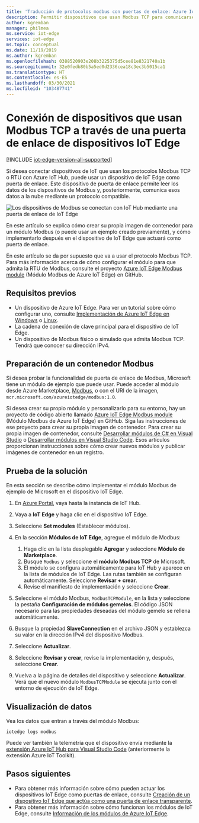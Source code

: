 ```yaml
---
title: 'Traducción de protocolos modbus con puertas de enlace: Azure IoT Edge | Microsoft Docs'
description: Permitir dispositivos que usan Modbus TCP para comunicarse con Azure IoT Hub mediante la creación de un dispositivo de puerta de enlace con IoT Edge
author: kgremban
manager: philmea
ms.service: iot-edge
services: iot-edge
ms.topic: conceptual
ms.date: 11/19/2019
ms.author: kgremban
ms.openlocfilehash: 0388520903e208b3225375d5cee81e8321740a1b
ms.sourcegitcommit: 32e0fedb80b5a5ed0d2336cea18c3ec3b5015ca1
ms.translationtype: HT
ms.contentlocale: es-ES
ms.lasthandoff: 03/30/2021
ms.locfileid: "103487741"
---
```

# <a name="connect-modbus-tcp-devices-through-an-iot-edge-device-gateway"></a>Conexión de dispositivos que usan Modbus TCP a través de una puerta de enlace de dispositivos IoT Edge

[!INCLUDE [iot-edge-version-all-supported](../../includes/iot-edge-version-all-supported.md)]

Si desea conectar dispositivos de IoT que usan los protocolos Modbus TCP o RTU con Azure IoT Hub, puede usar un dispositivo de IoT Edge como puerta de enlace. Este dispositivo de puerta de enlace permite leer los datos de los dispositivos de Modbus y, posteriormente, comunica esos datos a la nube mediante un protocolo compatible.

![Los dispositivos de Modbus se conectan con IoT Hub mediante una puerta de enlace de IoT Edge](./media/deploy-modbus-gateway/diagram.png)

En este artículo se explica cómo crear su propia imagen de contenedor para un módulo Modbus (o puede usar un ejemplo creado previamente), y cómo implementarlo después en el dispositivo de IoT Edge que actuará como puerta de enlace.

En este artículo se da por supuesto que va a usar el protocolo Modbus TCP. Para más información acerca de cómo configurar el módulo para que admita la RTU de Modbus, consulte el proyecto [Azure IoT Edge Modbus module](https://github.com/Azure/iot-edge-modbus) (Módulo Modbus de Azure IoT Edge) en GitHub.

## <a name="prerequisites"></a>Requisitos previos

* Un dispositivo de Azure IoT Edge. Para ver un tutorial sobre cómo configurar uno, consulte [Implementación de Azure IoT Edge en Windows](quickstart.md) o [Linux](quickstart-linux.md).
* La cadena de conexión de clave principal para el dispositivo de IoT Edge.
* Un dispositivo de Modbus físico o simulado que admita Modbus TCP. Tendrá que conocer su dirección IPv4.

## <a name="prepare-a-modbus-container"></a>Preparación de un contenedor Modbus

Si desea probar la funcionalidad de puerta de enlace de Modbus, Microsoft tiene un módulo de ejemplo que puede usar. Puede acceder al módulo desde Azure Marketplace, [Modbus](https://azuremarketplace.microsoft.com/marketplace/apps/microsoft_iot.edge-modbus?tab=Overview), o con el URI de la imagen, `mcr.microsoft.com/azureiotedge/modbus:1.0`.

Si desea crear su propio módulo y personalizarlo para su entorno, hay un proyecto de código abierto llamado [Azure IoT Edge Modbus module](https://github.com/Azure/iot-edge-modbus) (Módulo Modbus de Azure IoT Edge) en GitHub. Siga las instrucciones de ese proyecto para crear su propia imagen de contenedor. Para crear su propia imagen de contenedor, consulte [Desarrollar módulos de C# en Visual Studio](./how-to-visual-studio-develop-module.md) o [Desarrollar módulos en Visual Studio Code](how-to-vs-code-develop-module.md). Esos artículos proporcionan instrucciones sobre cómo crear nuevos módulos y publicar imágenes de contenedor en un registro.

## <a name="try-the-solution"></a>Prueba de la solución

En esta sección se describe cómo implementar el módulo Modbus de ejemplo de Microsoft en el dispositivo IoT Edge.

1. En [Azure Portal](https://portal.azure.com/), vaya hasta la instancia de IoT Hub.

2. Vaya a **IoT Edge** y haga clic en el dispositivo IoT Edge.

3. Seleccione **Set modules** (Establecer módulos).

4. En la sección **Módulos de IoT Edge**, agregue el módulo de Modbus:

   1. Haga clic en la lista desplegable **Agregar** y seleccione **Módulo de Marketplace**.
   2. Busque `Modbus` y seleccione el **módulo Modbus TCP** de Microsoft.
   3. El módulo se configura automáticamente para IoT Hub y aparece en la lista de módulos de IoT Edge. Las rutas también se configuran automáticamente. Seleccione **Revisar + crear**.
   4. Revise el manifiesto de implementación y seleccione **Crear**.

5. Seleccione el módulo Modbus, `ModbusTCPModule`, en la lista y seleccione la pestaña **Configuración de módulos gemelos**. El código JSON necesario para las propiedades deseadas del módulo gemelo se rellena automáticamente.

6. Busque la propiedad **SlaveConnection** en el archivo JSON y establezca su valor en la dirección IPv4 del dispositivo Modbus.

7. Seleccione **Actualizar**.

8. Seleccione **Revisar y crear**, revise la implementación y, después, seleccione **Crear**.

9. Vuelva a la página de detalles del dispositivo y seleccione **Actualizar**. Verá que el nuevo módulo `ModbusTCPModule` se ejecuta junto con el entorno de ejecución de IoT Edge.

## <a name="view-data"></a>Visualización de datos

Vea los datos que entran a través del módulo Modbus:

```cmd/sh
iotedge logs modbus
```

Puede ver también la telemetría que el dispositivo envía mediante la [extensión Azure IoT Hub para Visual Studio Code](https://marketplace.visualstudio.com/items?itemName=vsciot-vscode.azure-iot-toolkit) (anteriormente la extensión Azure IoT Toolkit).

## <a name="next-steps"></a>Pasos siguientes

* Para obtener más información sobre cómo pueden actuar los dispositivos IoT Edge como puertas de enlace, consulte [Creación de un dispositivo IoT Edge que actúa como una puerta de enlace transparente](./how-to-create-transparent-gateway.md).
* Para obtener más información sobre cómo funcionan los módulos de IoT Edge, consulte [Información de los módulos de Azure IoT Edge](iot-edge-modules.md).